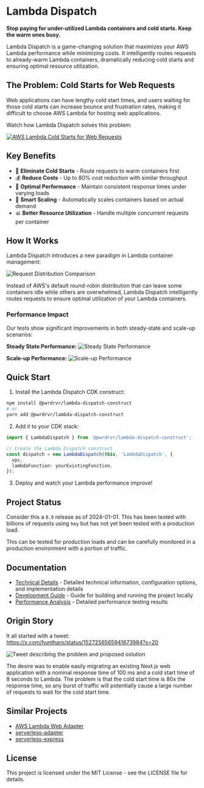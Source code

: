 # Lambda Dispatch

**Stop paying for under-utilized Lambda containers and cold starts. Keep the warm ones busy.**

Lambda Dispatch is a game-changing solution that maximizes your AWS Lambda performance while minimizing costs. It intelligently routes requests to already-warm Lambda containers, dramatically reducing cold starts and ensuring optimal resource utilization.

## The Problem: Cold Starts for Web Requests

Web applications can have lengthy cold start times, and users waiting for those cold starts can increase bounce and frustration rates, making it difficult to choose AWS Lambda for hosting web applications.

Watch how Lambda Dispatch solves this problem:

[![AWS Lambda Cold Starts for Web Requests](https://github.com/pwrdrvr/lambda-dispatch/assets/5617868/80089108-7cc0-4cb5-ab87-08c8282094bf)](https://www.youtube.com/watch?v=2dW1mSFCbdM)

## Key Benefits

- 🚀 **Eliminate Cold Starts** - Route requests to warm containers first
- 💰 **Reduce Costs** - Up to 80% cost reduction with similar throughput
- 🎯 **Optimal Performance** - Maintain consistent response times under varying loads
- 🔄 **Smart Scaling** - Automatically scales containers based on actual demand
- 📊 **Better Resource Utilization** - Handle multiple concurrent requests per container

## How It Works

Lambda Dispatch introduces a new paradigm in Lambda container management:

![Request Distribution Comparison](docs/request-distribution-comparison.png)

Instead of AWS's default round-robin distribution that can leave some containers idle while others are overwhelmed, Lambda Dispatch intelligently routes requests to ensure optimal utilization of your Lambda containers.

### Performance Impact

Our tests show significant improvements in both steady-state and scale-up scenarios:

**Steady State Performance:**
![Steady State Performance](docs/perf-lambdadispatch-steady.jpg)

**Scale-up Performance:**
![Scale-up Performance](docs/perf-lambdadispatch-scaleup.jpg)

## Quick Start

1. Install the Lambda Dispatch CDK construct:
```bash
npm install @pwrdrvr/lambda-dispatch-construct
# or
yarn add @pwrdrvr/lambda-dispatch-construct
```

2. Add it to your CDK stack:
```typescript
import { LambdaDispatch } from '@pwrdrvr/lambda-dispatch-construct';

// Create the Lambda Dispatch construct
const dispatch = new LambdaDispatch(this, 'LambdaDispatch', {
  vpc,
  lambdaFunction: yourExistingFunction,
});
```

3. Deploy and watch your Lambda performance improve!

## Project Status

Consider this a `0.9` release as of 2024-01-01. This has been tested with billions of requests using `hey` but has not yet been tested with a production load.

This can be tested for production loads and can be carefully monitored in a production environment with a portion of traffic.

## Documentation

- [Technical Details](TECHNICAL.md) - Detailed technical information, configuration options, and implementation details
- [Development Guide](DEVELOPMENT.md) - Guide for building and running the project locally
- [Performance Analysis](PERFORMANCE.md) - Detailed performance testing results

## Origin Story

It all started with a tweet: https://x.com/huntharo/status/1527256565941673984?s=20

![Tweet describing the problem and proposed solution](docs/lambda-dispatch-tweet-2022-05-19.jpg)

The desire was to enable easily migrating an existing Next.js web application with a nominal response time of 100 ms and a cold start time of 8 seconds to Lambda. The problem is that the cold start time is 80x the response time, so any burst of traffic will potentially cause a large number of requests to wait for the cold start time.

## Similar Projects

- [AWS Lambda Web Adapter](https://github.com/awslabs/aws-lambda-web-adapter)
- [serverless-adapter](https://github.com/H4ad/serverless-adapter)
- [serverless-express](https://github.com/CodeGenieApp/serverless-express)

## License

This project is licensed under the MIT License - see the LICENSE file for details.
